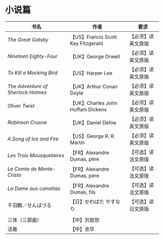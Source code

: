 # 小说篇



| 书名                               | 作者                               | 要求               |
| ---------------------------------- | ---------------------------------- | ------------------ |
| *The Great Gatsby*                 | 【US】Francis Scott Key Fitzgerald | 【必须】读英文原版 |
| *Nineteen Eighty-Four*             | 【UK】George Orwell                | 【必须】读英文原版 |
| *To Kill a Mocking Bird*           | 【US】Harper Lee                   | 【必须】读英文原版 |
| *The Adventure of Sherlock Holmes* | 【UK】Arthur Conan Doyle           | 【必须】读英文原版 |
| *Oliver Twist*                     | 【UK】Charles John Huffam Dickens  | 【必须】读英文原版 |
| *Robinson Crusoe*                  | 【UK】Daniel Defoe                 | 【必须】读英文原版 |
| *A Song of Ice and Fire*           | 【US】George R. R. Martin          | 【必须】读英文原版 |
| *Les Trois Mousquetaires*          | 【FR】Alexandre Dumas, père        | 【可选】读法文原版 |
| *Le Comte de Monte-Cristo*         | 【FR】Alexandre Dumas, père        | 【可选】读法文原版 |
| *La Dame aux camélias*             | 【FR】Alexandre Dumas, fils        | 【可选】读法文原版 |
| 千羽鶴／せんばづる                 | 【日】かわばた やすなり            | 【可选】读日文原版 |
|                                    |                                    |                    |
| 三体（三部曲）                     | 【中】刘慈欣                       |                    |
| 活着                               | 【中】余华                         |                    |

